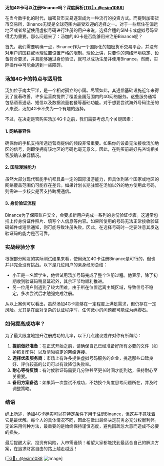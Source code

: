 **汤加4G卡可以注册Binance吗？深度解析[[TG💪+ @esim1088](https://t.me/s/esim1088)]**

在当今数字化的时代，加密货币交易逐渐成为一种流行的投资方式。而提到加密货币交易所，Binance无疑是全球范围内最受欢迎的选择之一。对于一些居住在偏远地区或者希望使用虚拟号码进行注册的用户来说，选择合适的SIM卡或虚拟号码显得尤为重要。那么问题来了：汤加的4G卡是否能够用来注册Binance呢？

首先，我们需要明确一点，Binance作为一个国际化的加密货币交易平台，并没有对用户的国籍或地理位置设置严格的限制。理论上讲，只要你的网络环境稳定、设备符合要求，并且能够通过身份验证，就可以成功注册并使用Binance。然而，实际操作中可能会遇到一些障碍。

### 汤加4G卡的特点与适用性

汤加位于南太平洋，是一个相对孤立的小国。尽管如此，其通信基础设施近年来得到了显著改善，许多运营商提供了覆盖全国范围内的4G网络服务。这些服务通常包括语音通话、短信以及数据流量套餐等基础功能。对于想要尝试海外号码注册的人来说，汤加4G卡不失为一个有趣的选择。

不过，在决定是否购买汤加4G卡之前，我们需要考虑几个关键因素：

#### 1. 网络兼容性
确保你的手机支持所选运营商提供的频段非常重要。如果你的设备无法接收汤加地区的信号，则即使拥有该地区的号码也毫无意义。因此，在购买前最好先咨询相关客服确认兼容情况。

#### 2. 国际漫游能力
虽然大部分现代智能手机都具备一定的国际漫游能力，但具体到某个国家或地区的网络覆盖范围仍可能存在差异。如果计划长期驻留在汤加以外的地方使用此号码，则需进一步核实是否支持跨境通信。

#### 3. 身份验证流程
Binance为了保障账户安全，会要求新用户完成一系列的身份验证步骤。这通常包括上传身份证件照片、填写个人信息等内容。如果所使用的号码无法正常接收验证码邮件或短信通知，则可能导致注册失败。因此，在选择号码时一定要注意其发送验证码的能力是否可靠。

### 实战经验分享

根据部分网友的实际测试结果来看，使用汤加4G卡注册Binance是可行的，但也并非完全没有挑战。以下是几位用户的亲身经历总结：

- 小王是一名留学生，他尝试用汤加号码完成了整个注册过程。他表示，除了初期收到验证码稍显延迟外，其余环节均顺利推进。
- 另一位用户则遇到了较大困难，由于所在位置远离主城区域，导致信号不稳定，多次尝试后才勉强完成注册。
  
从以上案例可以看出，虽然汤加4G卡能够在一定程度上满足需求，但仍存在一定风险。尤其是在面对复杂的认证程序时，任何微小的问题都可能成为绊脚石。

### 如何提高成功率？

为了最大限度地提升注册成功的几率，以下几点建议或许对你有所帮助：

1. **提前做好准备**：在正式开始之前，请确保自己已经准备好所有必要的文件（如护照复印件）以及清晰稳定的网络连接。
2. **选择优质服务商**：市场上有许多提供虚拟号码服务的企业，挑选那些口碑良好、评价较高的公司可以有效降低失败率。
3. **耐心等待反馈**：有时候验证码需要几分钟甚至更长时间才能到达，保持耐心至关重要。
4. **备用方案备选**：如果第一次尝试不成功，不妨换个角度思考问题所在，并及时调整策略。

### 结语

综上所述，汤加4G卡确实可以在特定条件下用于注册Binance，但这并不意味着它是最优解。每个人的具体情况不同，因此在做出最终决定前务必充分权衡利弊。无论采用何种方法，最重要的是始终保持谨慎态度，避免因疏忽大意而造成不必要的损失。

最后提醒大家，投资有风险，入市需谨慎！希望大家都能找到最适合自己的解决方案，在追求财富自由的路上越走越远！

[[TG💪+ @esim1088](https://t.me/s/esim1088) ![Image](https://i.postimg.cc/4NQfJmqS/Snipaste-2025-05-13-00-14-12.png)]